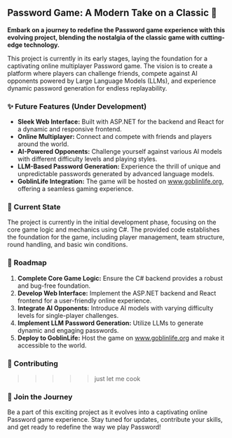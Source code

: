 ## Password Game: A Modern Take on a Classic 🔑

**Embark on a journey to redefine the Password game experience with this evolving project, blending the nostalgia of the classic game with cutting-edge technology.**

This project is currently in its early stages, laying the foundation for a captivating online multiplayer Password game. The vision is to create a platform where players can challenge friends, compete against AI opponents powered by Large Language Models (LLMs), and experience dynamic password generation for endless replayability.

### ✨ Future Features (Under Development)

*   **Sleek Web Interface:** Built with ASP.NET for the backend and React for a dynamic and responsive frontend. 
*   **Online Multiplayer:** Connect and compete with friends and players around the world.
*   **AI-Powered Opponents:** Challenge yourself against various AI models with different difficulty levels and playing styles.
*   **LLM-Based Password Generation:** Experience the thrill of unique and unpredictable passwords generated by advanced language models.
*   **GoblinLife Integration:** The game will be hosted on www.goblinlife.org, offering a seamless gaming experience.

### 🚧 Current State

The project is currently in the initial development phase, focusing on the core game logic and mechanics using C#. The provided code establishes the foundation for the game, including player management, team structure, round handling, and basic win conditions. 

### 🚀 Roadmap

1.  **Complete Core Game Logic:** Ensure the C# backend provides a robust and bug-free foundation.
2.  **Develop Web Interface:** Implement the ASP.NET backend and React frontend for a user-friendly online experience. 
3.  **Integrate AI Opponents:** Introduce AI models with varying difficulty levels for single-player challenges.
4.  **Implement LLM Password Generation:** Utilize LLMs to generate dynamic and engaging passwords.
5.  **Deploy to GoblinLife:** Host the game on www.goblinlife.org and make it accessible to the world.

### 🤝 Contributing

> > > > > just let me cook

### 🔮 Join the Journey

Be a part of this exciting project as it evolves into a captivating online Password game experience. Stay tuned for updates, contribute your skills, and get ready to redefine the way we play Password!
